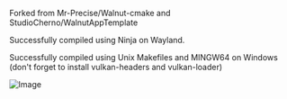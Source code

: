 Forked from Mr-Precise/Walnut-cmake and StudioCherno/WalnutAppTemplate

Successfully compiled using Ninja on Wayland.

Successfully compiled using Unix Makefiles and MINGW64 on Windows (don't forget to install vulkan-headers and vulkan-loader)

![Image](https://github.com/user-attachments/assets/3e558a7a-c4b4-4303-90ba-5f362d8ed679)
